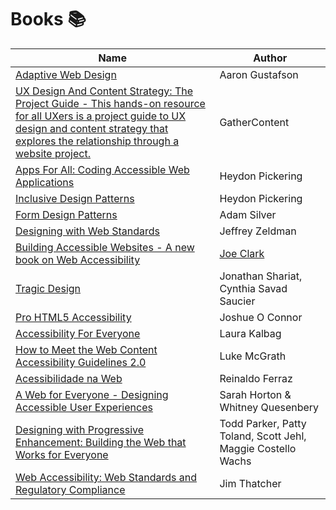 # Books :books:

| Name | Author |
|---   |---     |
| [Adaptive Web Design](https://www.amazon.com/Adaptive-Web-Design-Experiences-Progressive/dp/098358950X) | Aaron Gustafson |
| [UX Design And Content Strategy: The Project Guide - This hands-on resource for all UXers is a project guide to UX design and content strategy that explores the relationship through a website project.](https://gathercontent.com/a-project-guide-to-ux-design-download-pdf) | GatherContent |
| [Apps For All: Coding Accessible Web Applications](https://shop.smashingmagazine.com/products/apps-for-all) | Heydon Pickering |
| [Inclusive Design Patterns](https://shop.smashingmagazine.com/products/inclusive-design-patterns) | Heydon Pickering |
| [Form Design Patterns](https://www.smashingmagazine.com/printed-books/form-design-patterns/) | Adam Silver |
| [Designing with Web Standards](https://www.amazon.com/Designing-Web-Standards-Jeffrey-Zeldman/dp/0321616952) | Jeffrey Zeldman |
| [Building Accessible Websites - A new book on Web Accessibility](http://joeclark.org/book/) | [Joe Clark](http://joeclark.org/)
| [Tragic Design](http://www.tragicdesign.com/) | Jonathan Shariat, Cynthia Savad Saucier |
| [Pro HTML5 Accessibility](https://www.amazon.com/Pro-HTML5-Accessibility-Professional-Apress/dp/1430241942) | Joshue O Connor |
| [Accessibility For Everyone](https://abookapart.com/products/accessibility-for-everyone) | Laura Kalbag |
| [How to Meet the Web Content Accessibility Guidelines 2.0](https://www.wuhcag.com/wcag/) | Luke McGrath |
| [Acessibilidade na Web](https://www.amazon.com.br/Acessibilidade-web-Universit%C3%A1ria-Reinaldo-Ferraz-ebook/dp/B077ZW7267?qid=1527961804&refinements=p_27%3AReinaldo+Ferraz&sr=1-2&text=Reinaldo+Ferraz&ref=sr_1_2) | Reinaldo Ferraz |
| [A Web for Everyone - Designing Accessible User Experiences](http://rosenfeldmedia.com/books/a-web-for-everyone/) | Sarah Horton & Whitney Quesenbery |
| [Designing with Progressive Enhancement: Building the Web that Works for Everyone](https://www.amazon.com/Designing-Progressive-Enhancement-Building-Everyone/dp/0321658884/) | Todd Parker, Patty Toland, Scott Jehl, Maggie Costello Wachs |
| [Web Accessibility: Web Standards and Regulatory Compliance](https://www.amazon.com/Web-Accessibility-Standards-Regulatory-Compliance/dp/1590596382) | Jim Thatcher |
